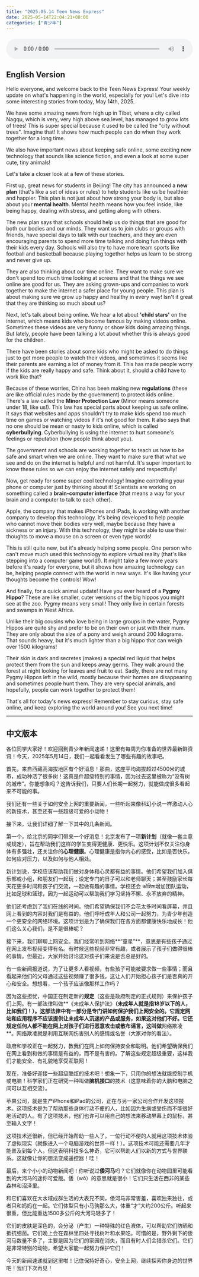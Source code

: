 ```yaml
---
title: "2025.05.14 Teen News Express"
date: 2025-05-14T22:04:21+08:00
categories: ["青少年"]
---
```

<audio controls style="width: 100%; max-width: 900px; margin: 1.5em 0; display: block;">
  <source src="/mp3/teen_news/20250514.en.mp3" type="audio/mpeg">
</audio>

## English Version

Hello everyone, and welcome back to the Teen News Express! Your weekly update on what's happening in the world, especially for you! Let's dive into some interesting stories from today, May 14th, 2025.

We have some amazing news from high up in Tibet, where a city called Nagqu, which is very, very high above sea level, has managed to grow lots of trees! This is super special because it used to be called the "city without trees". Imagine that! It shows how much people can do when they work together for a long time.

We also have important news about keeping safe online, some exciting new technology that sounds like science fiction, and even a look at some super cute, tiny animals!

Let's take a closer look at a few of these stories.

First up, great news for students in Beijing! The city has announced a **new plan** (that's like a set of ideas or rules) to help students like us be healthier and happier. This plan is not just about how strong your body is, but also about your **mental health**. Mental health means how you feel inside, like being happy, dealing with stress, and getting along with others.

The new plan says that schools should help us do things that are good for both our bodies and our minds. They want us to join clubs or groups with friends, have special days to talk with our teachers, and they are even encouraging parents to spend more time talking and doing fun things with their kids every day. Schools will also try to have more team sports like football and basketball because playing together helps us learn to be strong and never give up.

They are also thinking about our time online. They want to make sure we don't spend too much time looking at screens and that the things we see online are good for us. They are asking grown-ups and companies to work together to make the internet a safer place for young people. This plan is about making sure we grow up happy and healthy in every way! Isn't it great that they are thinking so much about us?

Next, let's talk about being online. We hear a lot about **'child stars'** on the internet, which means kids who become famous by making videos online. Sometimes these videos are very funny or show kids doing amazing things. But lately, people have been talking a lot about whether this is always good for the children.

There have been stories about some kids who might be asked to do things just to get more people to watch their videos, and sometimes it seems like their parents are earning a lot of money from it. This has made people worry if the kids are really happy and safe. Think about it, should a child have to work like that?

Because of these worries, China has been making new **regulations** (these are like official rules made by the government) to protect kids online. There's a law called the **Minor Protection Law** (Minor means someone under 18, like us!). This law has special parts about keeping us safe online. It says that websites and apps shouldn't try to make kids spend too much time on games or watching videos if it's not good for them. It also says that no one should be mean or nasty to kids online, which is called **cyberbullying**. Cyberbullying is using the internet to hurt someone's feelings or reputation (how people think about you).

The government and schools are working together to teach us how to be safe and smart when we are online. They want to make sure that what we see and do on the internet is helpful and not harmful. It's super important to know these rules so we can enjoy the internet safely and respectfully!

Now, get ready for some super cool technology! Imagine controlling your phone or computer just by thinking about it! Scientists are working on something called a **brain-computer interface** (that means a way for your brain and a computer to talk to each other).

Apple, the company that makes iPhones and iPads, is working with another company to develop this technology. It's being developed to help people who cannot move their bodies very well, maybe because they have a sickness or an injury. With this technology, they might be able to use their thoughts to move a mouse on a screen or even type words!

This is still quite new, but it's already helping some people. One person who can't move much used this technology to explore virtual reality (that's like stepping into a computer game world!). It might take a few more years before it's ready for everyone, but it shows how amazing technology can be, helping people connect with the world in new ways. It's like having your thoughts become the controls! Wow!

And finally, for a quick animal update! Have you ever heard of a **Pygmy Hippo**? These are like smaller, cuter versions of the big hippos you might see at the zoo. Pygmy means very small! They only live in certain forests and swamps in West Africa.

Unlike their big cousins who love being in large groups in the water, Pygmy Hippos are quite shy and prefer to be on their own or just with their mum. They are only about the size of a pony and weigh around 200 kilograms. That sounds heavy, but it's much lighter than a big hippo that can weigh over 1500 kilograms!

Their skin is dark and secretes (makes) a special red liquid that helps protect them from the sun and keeps away germs. They walk around the forest at night looking for leaves and fruit to eat. Sadly, there are not many Pygmy Hippos left in the wild, mostly because their homes are disappearing and sometimes people hunt them. They are very special animals, and hopefully, people can work together to protect them!

That's all for today's news express! Remember to stay curious, stay safe online, and keep exploring the world around you! See you next time!

---

## 中文版本

各位同学大家好！欢迎回到青少年新闻速递！这里有每周为你准备的世界最新鲜资讯！今天，2025年5月14日，我们一起看看发生了哪些有趣的故事吧。

首先，来自西藏高海拔地区有个好消息！那曲，这座平均海拔超过4500米的城市，成功种活了很多树！这真是件超级特别的事情，因为过去这里被称为“没有树的城市”。你能想象吗？这告诉我们，只要人们长期一起努力，就能做成很多看起来不可能的事。

我们还有一些关于如何安全上网的重要新闻，一些听起来像科幻小说一样激动人心的新技术，甚至还有一些超级可爱的小动物！

接下来，让我们详细了解一下其中的几条新闻。

第一个，给北京的同学们带来一个好消息！北京发布了一项**新计划**（就像一套主意或规定），旨在帮助我们这样的学生变得更健康、更快乐。这项计划不仅关注你身体有多强壮，还关注你的**心理健康**。心理健康是指你内心的感受，比如是否快乐，如何应对压力，以及如何与他人相处。

新计划说，学校应该帮助我们做对身体和心灵都有益的事情。他们希望我们加入俱乐部或小组，和朋友们一起玩；设定专门的日子可以和老师聊天；甚至鼓励家长每天花更多时间和孩子们交流，一起做有趣的事情。学校还会 कोशिश增加团队运动，比如足球和篮球，因为一起运动可以帮助我们学习坚持不懈、永不放弃的精神。

他们还考虑到了我们在线的时间。他们希望确保我们不会花太多时间看屏幕，并且网上看到的内容对我们是有益的。他们呼吁成年人和公司一起努力，为青少年创造一个更安全的网络环境。这项计划是为了确保我们在各方面都健康快乐地成长！他们这么关心我们，是不是很棒呢？

接下来，我们聊聊上网安全。我们经常听到网络**“童星”**，意思是有些孩子通过在网上发布视频变得有名。有时候这些视频非常有趣，或者展示了孩子们做得很棒的事情。但最近，大家开始讨论这对孩子们来说是否总是好的。

有一些新闻报道说，为了让更多人看视频，有些孩子可能被要求做一些事情；而且看起来他们的父母通过这些视频赚了很多钱。这让人们开始担心孩子们是否真的开心和安全。想想看，一个孩子应该像那样工作吗？

因为这些担忧，中国正在制定新的**规定**（这些是政府制定的正式规则）来保护孩子们上网。有一部法律叫做**《未成年人保护法》**（未成年人就是指18岁以下的人，比如我们！）。这部法律中有一部分是专门讲如何保护我们上网安全的。它规定网站和应用程序不应该提供让未成年人沉迷的产品或服务，如果这对他们不好。它还规定任何人都不能在网上对孩子们进行恶意攻击或散布谣言，这叫做**网络欺凌**。网络欺凌就是利用互联网伤害别人的感情或名誉（大家对你的看法）。

政府和学校正在一起努力，教我们在网上如何保持安全和聪明。他们希望确保我们在网上看到和做的事情是有益的，而不是有害的。了解这些规定超级重要，这样我们才能安全、有礼貌地享受互联网！

现在，准备好迎接一些超级酷炫的技术吧！想象一下，只用你的想法就能控制手机或电脑！科学家们正在研究一种叫做**脑机接口**的技术（这意味着你的大脑和电脑之间可以互相交流）。

苹果公司，就是生产iPhone和iPad的公司，正在与另一家公司合作开发这项技术。这项技术是为了帮助那些身体行动不便的人，比如因为生病或受伤而不能很好地活动的人。有了这项技术，他们也许可以用自己的想法来移动屏幕上的鼠标，甚至输入文字！

这项技术还很新，但已经开始帮助一些人了。一位行动不便的人就用这项技术体验了虚拟现实（就像进入一个电脑游戏的世界一样！）。这项技术可能还需要几年才能普及到每个人，但这表明科技多么神奇，它可以帮助人们以新的方式与世界联系。这就像让你的想法变成遥控器！哇！

最后，来个小小的动物新闻吧！你听说过**倭河马**吗？它们就像你在动物园里可能看到的大河马的迷你可爱版。倭（wō）的意思就是很小！它们只生活在西非的某些森林和沼泽里。

和它们喜欢在大水域成群生活的大表兄不同，倭河马非常害羞，喜欢独来独往，或者只和妈妈在一起。它们体型只有小马驹那么大，体重“才”大约200公斤。听起来很重，但比能重达1500多公斤的大河马轻多了！

它们的皮肤是深色的，会分泌（产生）一种特殊的红色液体，可以帮助它们防晒和抵抗细菌。它们晚上会在森林里四处寻找树叶和水果吃。可惜的是，野外剩下的倭河马数量不多了，主要是因为它们的家园在消失，而且有时人们会猎杀它们。它们是非常特别的动物，希望大家能一起努力保护它们！

今天的新闻速递就到这里啦！记住保持好奇心，安全上网，继续探索你身边的世界吧！我们下次再见！